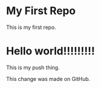 # My First Repo
This is my first repo.
# Hello world!!!!!!!!!

This is my push thing.

This change was made on GitHub.
